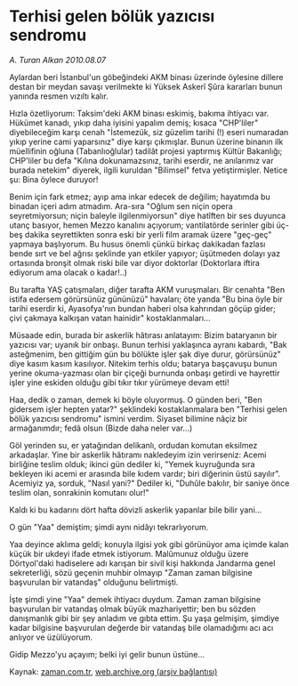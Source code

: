 # Terhisi gelen bölük yazıcısı sendromu

*A. Turan Alkan 2010.08.07*

<td class="columnist-detail">
<p>Aylardan beri İstanbul'un göbeğindeki AKM binası üzerinde öylesine dillere destan bir meydan savaşı verilmekte ki Yüksek Askerî Şûra kararları bunun yanında resmen vızıltı kalır.</p>
<p>
<div id="haberMetinDiv">
<p>Hızla özetliyorum: Taksim'deki AKM binası eskimiş, bakıma ihtiyacı var. Hükümet kanadı, yıkıp daha iyisini yapalım demiş; kısaca "CHP'liler" diyebileceğim karşı cenah "İstemezük, siz güzelim tarihi (!) eseri numaradan yıkıp yerine cami yaparsınız" diye karşı çıkmışlar. Bunun üzerine binanın ilk müellifinin oğluna (Tabanlıoğlular) tadilât projesi yaptırmış Kültür Bakanlığı; CHP'liler bu defa "Kılına dokunamazsınız, tarihi eserdir, ne anılarımız var burada netekim" diyerek, ilgili kuruldan "Bilimsel" fetva yetiştirmişler. Netice şu: Bina öylece duruyor!
<p>Benim için fark etmez; ayıp ama inkar edecek de değilim; hayatımda bu binadan içeri adım atmadım. Ara-sıra "Oğlum sen niçin opera seyretmiyorsun; niçin baleyle ilgilenmiyorsun" diye hatîften bir ses duyunca utanç basıyor, hemen Mezzo kanalını açıyorum; vantilatörde serinler gibi üç-beş dakika seyrettikten sonra eski bir yerli film aramak üzere "geç-geç" yapmaya başlıyorum. Bu husus önemli çünkü birkaç dakikadan fazlası bende sırt ve bel ağrısı şeklinde yan etkiler yapıyor; üşütmeden dolayı yaz ortasında bronşit olmak riski bile var diyor doktorlar (Doktorlara iftira ediyorum ama olacak o kadar!..)
<p>Bu tarafta YAŞ çatışmaları, diğer tarafta AKM vuruşmaları. Bir cenahta "Ben istifa edersem görürsünüz gününüzü" havaları; öte yanda "Bu bina öyle bir tarihi eserdir ki, Ayasofya'nın bundan haberi olsa kahrından göçüp gider; çivi çakmaya kalkışan vatan hainidir" kostaklanmaları...
<p>Müsaade edin, burada bir askerlik hâtırası anlatayım: Bizim bataryanın bir yazıcısı var; uyanık bir onbaşı. Bunun terhisi yaklaşınca ayranı kabardı, "Bak asteğmenim, ben gittiğim gün bu bölükte işler şak diye durur, görürsünüz" diye kasım kasım kasılıyor. Nitekim terhis oldu; batarya başçavuşu bunun yerine okuma-yazması olan bir çiçeği burnunda onbaşı getirdi ve hayrettir işler yine eskiden olduğu gibi tıkır tıkır yürümeye devam etti!
<p>Haa, dedik o zaman, demek ki böyle oluyormuş. O günden beri, "Ben gidersem işler hepten yatar?" şeklindeki kostaklanmalara ben "Terhisi gelen bölük yazıcısı sendromu" ismini verdim. Siyaset bilimine nâçiz bir armağanımdır; fedâ olsun (Bizde daha neler var...)
<p>Göl yerinden su, er yatağından delikanlı, ordudan komutan eksilmez arkadaşlar. Yine bir askerlik hâtıramı nakledeyim izin verirseniz: Acemi birliğine teslim olduk; ikinci gün dediler ki, "Yemek kuyruğunda sıra bekleyen iki acemi er arasında bile kıdem vardır; biri diğerinin üstü sayılır". Acemiyiz ya, sorduk, "Nasıl yani?" Dediler ki, "Duhûle bakılır, bir saniye önce teslim olan, sonrakinin komutanı olur!"
<p>Kaldı ki bu kadarını dört hafta dövizli askerlik yapanlar bile bilir yani...
<p>O gün "Yaa" demiştim; şimdi aynı nidâyı tekrarlıyorum.
<p>Yaa deyince aklıma geldi; konuyla ilgisi yok gibi görünüyor ama içimde kalan küçük bir ukdeyi ifade etmek istiyorum. Malûmunuz olduğu üzere Dörtyol'daki hadiselere adı karışan bir sivil kişi hakkında Jandarma genel sekreterliği, sözü geçenin muhbir olmayıp "Zaman zaman bilgisine başvurulan bir vatandaş" olduğunu belirtmişti.
<p>İşte şimdi yine "Yaa" demek ihtiyacı duydum. Zaman zaman bilgisine başvurulan bir vatandaş olmak büyük mazhariyettir; ben bu sözden danışmanlık gibi bir şey anladım ve gıbta ettim. Şu yaşa gelmişim, şimdiye kadar bilgisine başvurulan değerde bir vatandaş bile olamadığımı acı acı anlıyor ve üzülüyorum.
<p>Gidip Mezzo'yu açayım; belki iyi gelir bunun üstüne... </p></p></p></p></p></p></p></p></p></p></p></div>
</p>
<a href="http://web.archive.org/web/20110105001343/mailto:t.alkan@zaman.com.tr">
</a></td>

Kaynak: [zaman.com.tr](http://zaman.com.tr/yazar.do?yazino=1013296), [web.archive.org (arşiv bağlantısı)](http://web.archive.org/web/20110105001343/http://www.zaman.com.tr/yazar.do?yazino=1013296)
